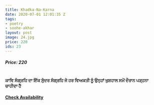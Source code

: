 ```yaml
---
title: Khadka-Na-Karna
date: 2020-07-01 12:01:35 Z
tags:
- poetry
- soohe-akhar
layout: post
image: 24.jpg
price: 220
ids: 23
---
```


<h5>Price: 220</h5><br>

<strong>
ਕਾਵਿ ਸੰਗ੍ਰਹਿ ਦਾ ਇੱਕ ਸੁੰਦਰ ਸੰਗ੍ਰਹਿ ਜੋ ਹਰ ਵਿਅਕਤੀ ਨੂੰ ਉਨ੍ਹਾਂ ਖੁਸ਼ਹਾਲ ਸਮੇਂ ਦੌਰਾਨ ਪੜ੍ਹਨਾ ਚਾਹੀਦਾ ਹੈ</strong>


<h4><a class="add-cart cart1" href="{{ site.baseurl }}/books#23"><b>Check Availability</b></a></h4>

<body>
 <script src="{{ site.baseurl }}/js/main.js"></script>
 </body>